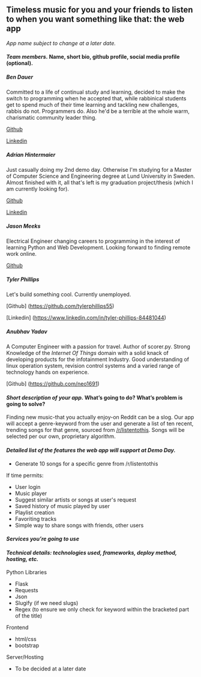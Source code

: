 
## Timeless music for you and your friends to listen to when you want something like that: the web app
*App name subject to change at a later date.*

#### *Team members.* Name, short bio, github profile, social media profile (optional).

##### Ben Dauer

Committed to a life of continual study and learning, decided to make the switch to programming when he accepted that, while rabbinical students get to spend much of their time learning and tackling new challenges, rabbis do not. Programmers do. Also he'd be a terrible at the whole warm, charismatic community leader thing.

[Github](https://github.com/bdauer)

[Linkedin](https://www.linkedin.com/in/benjamin-dauer-10b994ba)

##### Adrian Hintermaier

Just casually doing my 2nd demo day. Otherwise I'm studying for a Master of Computer Science and Engineering degree at Lund University in Sweden. Almost finished with it, all that's left is my graduation project/thesis (which I am currently looking for).

[Github](https://github.com/Mester)

[Linkedin](https://se.linkedin.com/in/adrianhintermaier)

##### Jason Meeks

Electrical Engineer changing careers to programming in the interest of learning Python and Web Development. Looking forward to finding remote work online.

[Github](https://github.com/jasonmeeks)

##### Tyler Phillips

Let's build something cool. Currently unemployed. 

[Github] (https://github.com/tylerphillips55)

[Linkedin] (https://www.linkedin.com/in/tyler-phillips-84481044)

##### Anubhav Yadav

A Computer Engineer with a passion for travel. Author of scorer.py. Strong Knowledge of the *Internet Of Things* domain with a solid knack of developing products for the infotainment Industry. Good understanding of linux operation system, revision control systems and a varied range of technology hands on experience. 

[Github] (https://github.com/neo1691)

#### *Short description of your app.* What’s going to do? What’s problem is going to solve?

Finding new music-that you actually enjoy-on Reddit can be a slog. Our app will accept a genre-keyword from the user and generate a list of ten recent, trending songs for that genre, sourced from [/r/listentothis](https://www.reddit.com/r/listentothis/). Songs will be selected per our own, proprietary algorithm. 

#### *Detailed list of the features the web app will support at Demo Day.*

* Generate 10 songs for a specific genre from /r/listentothis

If time permits: 
* User login 
* Music player
* Suggest similar artists or songs at user's request
* Saved history of music played by user
* Playlist creation
* Favoriting tracks
* Simple way to share songs with friends, other users

#### *Services you’re going to use*

#### *Technical details: technologies used, frameworks, deploy method, hosting, etc.*

Python Libraries
* Flask
* Requests
* Json
* Slugify (if we need slugs)
* Regex (to ensure we only check for keyword within the bracketed part of the title)

Frontend
* html/css
* bootstrap

Server/Hosting
* To be decided at a later date
